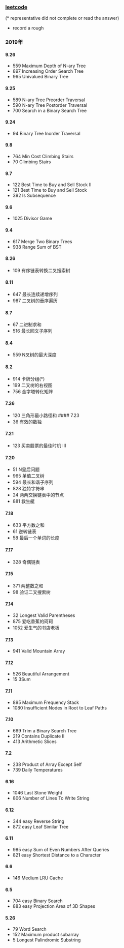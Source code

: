 ### [leetcode](https://leetcode-cn.com/problems/trim-a-binary-search-tree/submissions/)
(* representative did not complete or read the answer)

- record a rough

### 2019年
#### 9.26
- 559 Maximum Depth of N-ary Tree
- 897 Increasing Order Search Tree
- 965 Univalued Binary Tree
#### 9.25
- 589 N-ary Tree Preorder Traversal
- 590 N-ary Tree Postorder Traversal
- 700 Search in a Binary Search Tree
#### 9.24
- 94 Binary Tree Inorder Traversal
#### 9.8
- 764 Min Cost Climbing Stairs
- 70 Climbing Stairs
#### 9.7
- 122 Best Time to Buy and Sell Stock II
- 121 Best Time to Buy and Sell Stock
- 392 Is Subsequence
#### 9.6
- 1025 Divisor Game
#### 9.4
- 617 Merge Two Binary Trees
- 938 Range Sum of BST
#### 8.26 
- 109 有序链表转换二叉搜索树
#### 8.11
- 647 最长连续递增序列
- 987 二叉树的垂序遍历
#### 8.7
-  67 二进制求和
- 516  最长回文子序列 
#### 8.4
- 559 N叉树的最大深度
#### 8.2 
- 914 卡牌分组(*)
- 199 二叉树的右视图
- 756 金字塔转化矩阵
#### 7.26
- 120 三角形最小路径和 #### 7.23 
- 36 有效的数独
#### 7.21
- 123 买卖股票的最佳时机 III
#### 7.20
- 51 N皇后问题
- 965 单值二叉树
- 594 最长和谐子序列
- 828 独特字符串
- 24 两两交换链表中的节点
- 881 救生艇
#### 7.18
- 633 平方数之和
- 61 逆转链表
- 58 最后一个单词的长度
#### 7.17
- 328 奇偶链表
#### 7.15
- 371 两整数之和
- 98 验证二叉搜索树
#### 7.14
- 32 Longest Valid Parentheses
- 875 爱吃香蕉的珂珂
- 1052 爱生气的书店老板
#### 7.13
- 941 Valid Mountain Array
#### 7.12
- 526 Beautiful Arrangement
- 15 3Sum
#### 7.11
- 895 Maximum Frequency Stack 
- 1080 Insufficient Nodes in Root to Leaf Paths
#### 7.10
- 669 Trim a Binary Search Tree
- 219 Contains Duplicate II
- 413 Arithmetic Slices 
#### 7.2
- 238 Product of Array Except Self
- 739 Daily Temperatures
#### 6.16
- 1046 Last Stone Weight
- 806 Number of Lines To Write String 
#### 6.12
- 344 easy Reverse String
- 872 easy Leaf Similar Tree
#### 6.11
- 985 easy Sum of Even Numbers After Queries
- 821 easy Shortest Distance to a Character
#### 6.6
- 146 Medium LRU Cache
#### 6.5
- 704  easy Binary Search
- 883  easy Projection Area of 3D Shapes
#### 5.26
- 79 Word Search
- 152 Maximum product subarray 
- 5 Longest Palindromic Substring 
